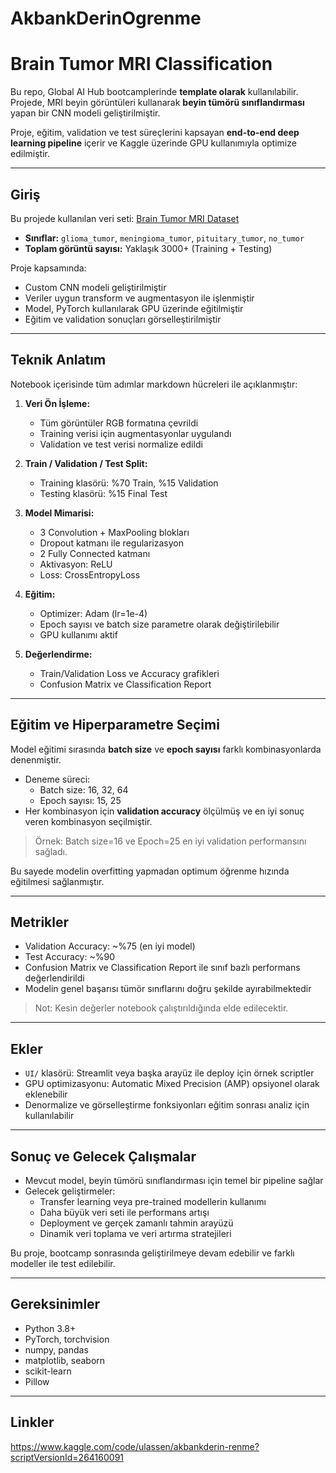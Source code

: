 # AkbankDerinOgrenme
# Brain Tumor MRI Classification

Bu repo, Global AI Hub bootcamplerinde **template olarak** kullanılabilir. Projede, MRI beyin görüntüleri kullanarak **beyin tümörü sınıflandırması** yapan bir CNN modeli geliştirilmiştir.  

Proje, eğitim, validation ve test süreçlerini kapsayan **end-to-end deep learning pipeline** içerir ve Kaggle üzerinde GPU kullanımıyla optimize edilmiştir.  

---

## Giriş

Bu projede kullanılan veri seti: [Brain Tumor MRI Dataset](https://www.kaggle.com/datasets/jakeshbohaju/brain-tumor-mri-dataset)

- **Sınıflar:** `glioma_tumor`, `meningioma_tumor`, `pituitary_tumor`, `no_tumor`
- **Toplam görüntü sayısı:** Yaklaşık 3000+ (Training + Testing)

Proje kapsamında:
- Custom CNN modeli geliştirilmiştir
- Veriler uygun transform ve augmentasyon ile işlenmiştir
- Model, PyTorch kullanılarak GPU üzerinde eğitilmiştir
- Eğitim ve validation sonuçları görselleştirilmiştir

---

## Teknik Anlatım

Notebook içerisinde tüm adımlar markdown hücreleri ile açıklanmıştır:

1. **Veri Ön İşleme:**  
   - Tüm görüntüler RGB formatına çevrildi  
   - Training verisi için augmentasyonlar uygulandı  
   - Validation ve test verisi normalize edildi  

2. **Train / Validation / Test Split:**  
   - Training klasörü: %70 Train, %15 Validation  
   - Testing klasörü: %15 Final Test  

3. **Model Mimarisi:**  
   - 3 Convolution + MaxPooling blokları  
   - Dropout katmanı ile regularizasyon  
   - 2 Fully Connected katmanı  
   - Aktivasyon: ReLU  
   - Loss: CrossEntropyLoss  

4. **Eğitim:**  
   - Optimizer: Adam (lr=1e-4)  
   - Epoch sayısı ve batch size parametre olarak değiştirilebilir  
   - GPU kullanımı aktif  

5. **Değerlendirme:**  
   - Train/Validation Loss ve Accuracy grafikleri  
   - Confusion Matrix ve Classification Report

---

## Eğitim ve Hiperparametre Seçimi

Model eğitimi sırasında **batch size** ve **epoch sayısı** farklı kombinasyonlarda denenmiştir.  

- Deneme süreci:  
  - Batch size: 16, 32, 64  
  - Epoch sayısı: 15, 25  
- Her kombinasyon için **validation accuracy** ölçülmüş ve en iyi sonuç veren kombinasyon seçilmiştir.  

> Örnek: Batch size=16 ve Epoch=25 en iyi validation performansını sağladı.  

Bu sayede modelin overfitting yapmadan optimum öğrenme hızında eğitilmesi sağlanmıştır.

---

## Metrikler

- Validation Accuracy: ~%75 (en iyi model)
- Test Accuracy: ~%90  
- Confusion Matrix ve Classification Report ile sınıf bazlı performans değerlendirildi  
- Modelin genel başarısı tümör sınıflarını doğru şekilde ayırabilmektedir  

> Not: Kesin değerler notebook çalıştırıldığında elde edilecektir.

---

## Ekler

- `UI/` klasörü: Streamlit veya başka arayüz ile deploy için örnek scriptler  
- GPU optimizasyonu: Automatic Mixed Precision (AMP) opsiyonel olarak eklenebilir  
- Denormalize ve görselleştirme fonksiyonları eğitim sonrası analiz için kullanılabilir

---

## Sonuç ve Gelecek Çalışmalar

- Mevcut model, beyin tümörü sınıflandırması için temel bir pipeline sağlar  
- Gelecek geliştirmeler:  
  - Transfer learning veya pre-trained modellerin kullanımı  
  - Daha büyük veri seti ile performans artışı  
  - Deployment ve gerçek zamanlı tahmin arayüzü  
  - Dinamik veri toplama ve veri artırma stratejileri

Bu proje, bootcamp sonrasında geliştirilmeye devam edebilir ve farklı modeller ile test edilebilir.

---

## Gereksinimler

- Python 3.8+  
- PyTorch, torchvision  
- numpy, pandas  
- matplotlib, seaborn  
- scikit-learn  
- Pillow  

---

## Linkler
https://www.kaggle.com/code/ulassen/akbankderin-renme?scriptVersionId=264160091

